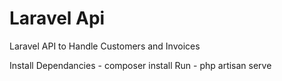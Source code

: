 # Laravel Api
Laravel API to Handle Customers and Invoices

Install Dependancies - composer install
Run - php artisan serve
